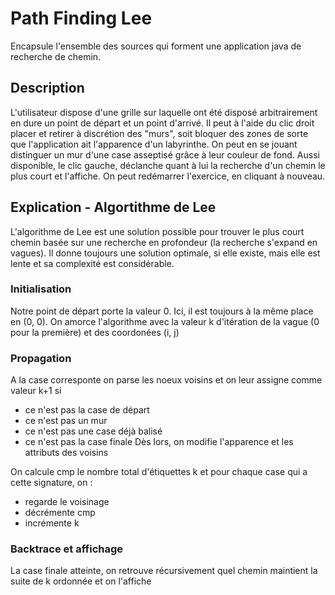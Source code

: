 # Path Finding Lee

Encapsule l'ensemble des sources qui forment une application java de recherche de chemin.

## Description

L'utilisateur dispose d'une grille sur laquelle ont été disposé arbitrairement en dure un point de départ et un point d'arrivé. Il peut à l'aide du clic droit placer et retirer à discrétion des "murs", soit bloquer des zones de sorte que l'application ait l'apparence d'un labyrinthe. On peut en se jouant distinguer un mur d'une case asseptisé grâce à leur couleur de fond. Aussi disponible, le clic gauche, déclanche quant à lui la recherche d'un chemin le plus court et l'affiche. On peut redémarrer l'exercice, en cliquant à nouveau.

## Explication - Algortithme de Lee

L'algorithme de Lee est une solution possible pour trouver le plus court chemin basée sur une recherche en profondeur (la recherche s'expand en vagues). Il donne toujours une solution optimale, si elle existe, mais elle est lente et sa complexité est considérable.

### Initialisation

Notre point de départ porte la valeur 0. Ici, il est toujours à la même place en (0, 0). On amorce l'algorithme avec la valeur k d'itération de la vague (0 pour la première) et des coordonées (i, j)

### Propagation

A la case corresponte on parse les noeux voisins et on leur assigne comme valeur k+1 si
- ce n'est pas la case de départ
- ce n'est pas un mur
- ce n'est pas une case déjà balisé
- ce n'est pas la case finale
Dès lors, on modifie l'apparence et les attributs des voisins

On calcule cmp le nombre total d'étiquettes k et pour chaque case qui a cette signature, on :
- regarde le voisinage
- décrémente cmp
- incrémente k

### Backtrace et affichage

La case finale atteinte, on retrouve récursivement quel chemin maintient la suite de k ordonnée et on l'affiche

